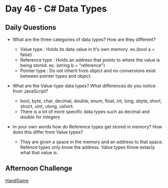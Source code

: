 # Day 46 -  C# Data Types

## Daily Questions

- What are the three categories of data types? How are they different?
  - Value type : Holds its data value in it's own memory. ex.(bool a = false)
  - Reference type : Holds an address that points to where the value is being stored. ex. (string b = "reference")
  - Pointer type : Do not inherit from object and no conversions exist between pointer types and object.

- What are the Value-type data types? What differences do you notice from JavaScript?
  - bool, byte, char, decimal, double, enum, float, int, long, sbyte, short, struct, uint, ulong, ushort.
  - There is a lot of more specific data types such as decimal and double for integers

- In your own words how do Reference types get stored in memory? How does this differ from Value types?
  - They are given a space in the memory and an address to that space. Refence types only know the address. Value types Know extacly what that value is.

## Afternoon Challenge
[HandGame](https://github.com/Jo-nathanWright/handgame)